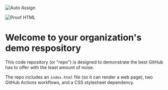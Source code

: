 ![Auto Assign](https://github.com/Experience-XCloud/demo-repository/actions/workflows/auto-assign.yml/badge.svg)

![Proof HTML](https://github.com/Experience-XCloud/demo-repository/actions/workflows/proof-html.yml/badge.svg)

# Welcome to your organization's demo respository
This code repository (or "repo") is designed to demonstrate the best GitHub has to offer with the least amount of noise.

The repo includes an `index.html` file (so it can render a web page), two GitHub Actions workflows, and a CSS stylesheet dependency.
